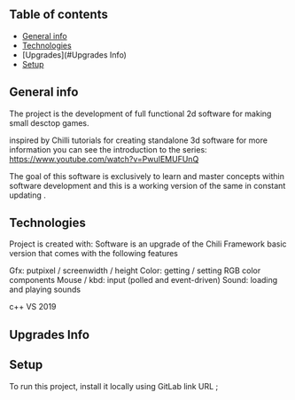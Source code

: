  ## Table of contents
* [General info](#general-info)
* [Technologies](#technologies)
* [Upgrades](#Upgrades Info)
* [Setup](#setup)

## General info
The project is the development of full functional 2d software for making small desctop games.

inspired by Chilli tutorials for creating standalone 3d software
for more information you can see the introduction to the series:
https://www.youtube.com/watch?v=PwuIEMUFUnQ

The goal of this software is exclusively to learn and master  concepts within software development and this is a working version of the same in constant updating .
	
## Technologies
Project is created with:
 Software is an upgrade of the Chili Framework  basic version that comes with the following features

Gfx: putpixel / screenwidth / height
Color: getting / setting RGB color components
Mouse / kbd: input (polled and event-driven)
Sound: loading and playing sounds

c++
VS 2019 

## Upgrades Info 











	
## Setup
To run this project, install it locally using GitLab link URL ;

```

```
